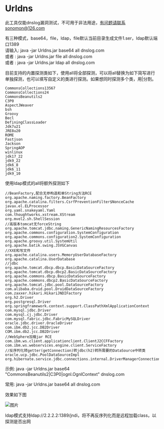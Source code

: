 # Urldns
此工具仅能dnslog漏洞测试，不可用于非法用途，有问题请联系sonomon@126.com  

有三种模式，base64，file，ldap，file默认当前目录生成文件1.ser，ldap默认端口1389  
请输入: java -jar Urldns.jar base64 all dnslog.com  
或者   : java -jar Urldns.jar file all dnslog.com  
或者   : java -jar Urldns.jar ldap all dnslog.com  

目前支持的内置探测类如下，使用all将全部探测，可以将all替换为如下简写进行单独探测，也可以填写自定义的类进行探测。如果想同时探测多个类，用|分割。
```
CommonsCollections13567
CommonsCollections24
CommonsBeanutils2
C3P0
AspectJWeaver
bsh
Groovy
Becl
DefiningClassLoader
Jdk7u21
JRE8u20
ROME
Fastjson
Jackson
SpringAOP
winlinux
jdk17_22
jdk9_22
jdk6_8
jdk6_11
jdk9_10
```

使用ldap模式的all将额外探测如下  
```
//BeanFactory,配合无参构造和单String方法RCE
org.apache.naming.factory.BeanFactory
org.apache.catalina.filters.CsrfPreventionFilter$NonceCache
javax.el.ELProcessor
org.yaml.snakeyaml.Yaml
com.thoughtworks.xstream.XStream
org.mvel2.sh.ShellSession
//高版本tomcat无forceString
org.apache.tomcat.jdbc.naming.GenericNamingResourcesFactory
org.apache.commons.configuration.SystemConfiguration
org.apache.commons.configuration2.SystemConfiguration
org.apache.groovy.util.SystemUtil
org.apache.batik.swing.JSVGCanvas
//XXE和写文件
org.apache.catalina.users.MemoryUserDatabaseFactory
org.apache.catalina.UserDatabase
//jdbc
org.apache.tomcat.dbcp.dbcp.BasicDataSourceFactory
org.apache.tomcat.dbcp.dbcp2.BasicDataSourceFactory
org.apache.commons.dbcp.BasicDataSourceFactory
org.apache.commons.dbcp2.BasicDataSourceFactory
org.apache.tomcat.jdbc.pool.DataSourceFactory
com.alibaba.druid.pool.DruidDataSourceFactory
com.zaxxer.hikari.HikariJNDIFactory
org.h2.Driver
org.postgresql.Driver
org.springframework.context.support.ClassPathXmlApplicationContext
com.mysql.jdbc.Driver
com.mysql.cj.jdbc.Driver
com.mysql.fabric.jdbc.FabricMySQLDriver
oracle.jdbc.driver.OracleDriver
com.ibm.db2.jcc.DB2Driver
COM.ibm.db2.jcc.DB2Driver
//WebSphere加载jar RCE
com.ibm.ws.client.applicationclient.ClientJ2CCFFactory
com.ibm.ws.webservices.engine.client.ServiceFactory
//反序列化转getter(getConnection)转jdbc(h2)转所需要的DataSource中转类
oracle.ucp.jdbc.PoolDataSourceImpl
org.hibernate.service.jdbc.connections.internal.DriverManagerConnectionProviderImpl
```

示例: java -jar Urldns.jar base64 "CommonsBeanutils2|C3P0|ognl.OgnlContext" dnslog.com

常用: java -jar Urldns.jar base64 all dnslog.com

效果如下图

![图片](https://github.com/kezibei/Urldns/assets/83849145/5ee4ceb6-02d5-472e-8867-01c20a2c7049)


ldap模式支持ldap://2.2.2.2:1389/jndi，将不再反序列化而是远程加载class，以探测是否出网
